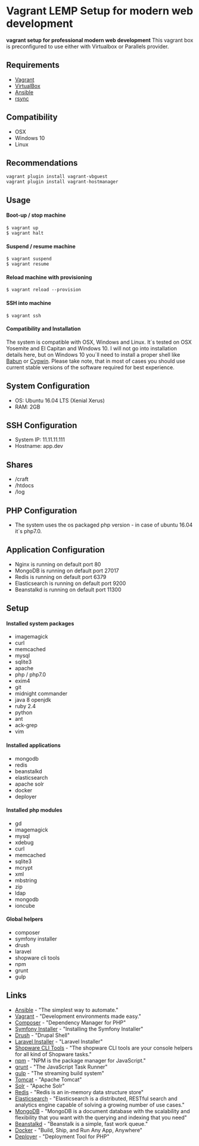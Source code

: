 Vagrant LEMP Setup for modern web development
=============================================

**vagrant setup for professional modern web development**
This vagrant box is preconfigured to use either with Virtualbox or Parallels provider.

Requirements
------------
* [Vagrant](https://www.vagrantup.com/)
* [VirtualBox](https://www.virtualbox.org/)
* [Ansible](http://www.ansible.com/)
* [rsync](https://en.wikipedia.org/wiki/Rsync)

Compatibility
-------------
* OSX
* Windows 10
* Linux

Recommendations
---------------
```
vagrant plugin install vagrant-vbguest
vagrant plugin install vagrant-hostmanager
```

Usage
-----
#### Boot-up / stop machine

```
$ vagrant up
$ vagrant halt
```

#### Suspend / resume machine

```
$ vagrant suspend
$ vagrant resume
```

#### Reload machine with provisioning

```
$ vagrant reload --provision
```

#### SSH into machine

```
$ vagrant ssh
```

#### Compatibility and Installation

The system is compatible with OSX, Windows and Linux. It´s tested on OSX Yosemite and El Capitan and Windows 10. I will not go into installation details here, but on Windows 10 you´ll need to install a proper shell like [Babun](http://babun.github.io/) or [Cygwin](https://www.cygwin.com/). Please take note, that in most of cases you should use current stable versions of the software required for best experience.

System Configuration
--------------------
* OS: Ubuntu 16.04 LTS (Xenial Xerus)
* RAM: 2GB

SSH Configuration
-----------------
* System IP: 11.11.11.111
* Hostname: app.dev

Shares
------
* /craft
* /htdocs
* /log

PHP Configuration
-----------------
* The system uses the os packaged php version - in case of ubuntu 16.04 it´s php7.0.

Application Configuration
-------------------------
* Nginx is running on default port 80
* MongoDB is running on default port 27017
* Redis is running on default port 6379
* Elasticsearch is running on default port 9200
* Beanstalkd is running on default port 11300

Setup
-----
#### Installed system packages

* imagemagick
* curl
* memcached
* mysql
* sqlite3
* apache
* php / php7.0
* exim4
* git
* midnight commander
* java 8 openjdk
* ruby 2.4
* python
* ant
* ack-grep
* vim

#### Installed applications

* mongodb
* redis
* beanstalkd
* elasticsearch
* apache solr
* docker
* deployer

#### Installed php modules

* gd
* imagemagick
* mysql
* xdebug
* curl
* memcached
* sqlite3
* mcrypt
* xml
* mbstring
* zip
* ldap
* mongodb
* ioncube

#### Global helpers

* composer
* symfony installer
* drush
* laravel
* shopware cli tools
* npm
* grunt
* gulp

Links
-----
* [Ansible](http://www.ansible.com) - "The simplest way to automate."
* [Vagrant](https://www.vagrantup.com) - "Development environments made easy."
* [Composer](https://getcomposer.org) - "Dependency Manager for PHP"
* [Symfony Installer](https://symfony.com/doc/current/book/installation.html) - "Installing the Symfony Installer"
* [Drush](http://www.drush.org/en/master/) - "Drupal Shell"
* [Laravel Installer](https://laravel.com/docs/5.4#installing-laravel) - "Laravel Installer"
* [Shopware CLI Tools](https://github.com/shopwareLabs/sw-cli-tools) - "The shopware CLI tools are your console helpers for all kind of Shopware tasks."
* [npm](https://www.npmjs.com/) - "NPM is the package manager for JavaScript."
* [grunt](http://gruntjs.com/) - "The JavaScript Task Runner"
* [gulp](http://gulpjs.com/) - "The streaming build system"
* [Tomcat](http://tomcat.apache.org/) - "Apache Tomcat"
* [Solr](http://tomcat.apache.org/) - "Apache Solr"
* [Redis](http://redis.io/) - "Redis is an in-memory data structure store"
* [Elasticsearch](https://www.elastic.co/products/elasticsearch) - "Elasticsearch is a distributed, RESTful search and analytics engine capable of solving a growing number of use cases."
* [MongoDB](https://www.mongodb.com/) - "MongoDB is a document database with the scalability and flexibility that you want with the querying and indexing that you need"
* [Beanstalkd](http://kr.github.io/beanstalkd/) - "Beanstalk is a simple, fast work queue."
* [Docker](https://www.docker.com/) - "Build, Ship, and Run Any App, Anywhere"
* [Deployer](https://deployer.org/) - "Deployment Tool for PHP"
